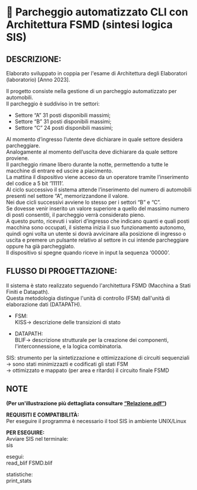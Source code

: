 # 🚗 Parcheggio automatizzato CLI con Architettura FSMD (sintesi logica SIS)


## DESCRIZIONE:
Elaborato sviluppato in coppia per l'esame di Architettura degli Elaboratori (laboratorio) [Anno 2023].  

Il progetto consiste nella gestione di un parcheggio automatizzato per automobili.  
Il parcheggio è suddiviso in tre settori:
- Settore “A” 31 posti disponibili massimi;  
- Settore “B” 31 posti disponibili massimi;  
- Settore “C” 24 posti disponibili massimi;
  
Al momento d’ingresso l’utente deve dichiarare in quale settore desidera parcheggiare.  
Analogamente al momento dell’uscita deve dichiarare da quale settore proviene.  
Il parcheggio rimane libero durante la notte, permettendo a tutte le macchine di entrare ed uscire a piacimento.  
La mattina il dispositivo viene acceso da un operatore tramite l’inserimento del codice a 5 bit ‘11111’.  
Al ciclo successivo il sistema attende l’inserimento del numero di automobili presenti nel settore “A”, memorizzandone il valore.  
Nei due cicli successivi avviene lo stesso per i settori “B” e “C”.  
Se dovesse venir inserito un valore superiore a quello del massimo numero di posti consentiti, il parcheggio verrà considerato pieno.  
A questo punto, ricevuti i valori d’ingresso che indicano quanti e quali posti macchina sono occupati, il sistema inizia il suo funzionamento autonomo, quindi ogni volta un utente si
dovrà avvicinare alla posizione di ingresso o uscita e premere un pulsante relativo al settore in cui intende parcheggiare oppure ha già parcheggiato.  
Il dispositivo si spegne quando riceve in input la sequenza ‘00000’.  

## FLUSSO DI PROGETTAZIONE:
Il sistema è stato realizzato seguendo l'architettura FSMD (Macchina a Stati Finiti e Datapath).  
Questa metodologia distingue l'unità di controllo (FSM) dall'unità di elaborazione dati (DATAPATH).

- FSM:  
  KISS-> descrizione delle transizioni di stato

- DATAPATH:  
  BLIF-> descrizione strutturale per la creazione dei componenti, l'interconnessione, e la logica combinatoria.

SIS: strumento per la sintetizzazione e ottimizzazione di circuiti sequenziali  
-> sono stati minimizzazti e codificati gli stati FSM  
-> ottimizzato e mappato (per area e ritardo) il circuito finale FSMD



## NOTE

**(Per un'illustrazione più dettagliata consultare [“Relazione.pdf”](Relazione.pdf))**  

**REQUISITI E COMPATIBILITÀ:**  
Per eseguire il programma è necessario il tool SIS in ambiente UNIX/Linux  

**PER ESEGUIRE:**  
Avviare SIS nel terminale:  
sis

esegui:  
read_blif FSMD.blif  

statistiche:  
print_stats
